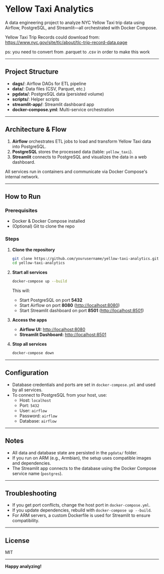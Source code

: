 # Yellow Taxi Analytics

A data engineering project to analyze NYC Yellow Taxi trip data using Airflow, PostgreSQL, and Streamlit—all orchestrated with Docker Compose.

Yellow Taxi Trip Records could download from: https://www.nyc.gov/site/tlc/about/tlc-trip-record-data.page

ps: you need to convert from .parquet to .csv in order to make this work

---

## **Project Structure**

- **dags/**: Airflow DAGs for ETL pipeline
- **data/**: Data files (CSV, Parquet, etc.)
- **pgdata/**: PostgreSQL data (persisted volume)
- **scripts/**: Helper scripts
- **streamlit-app/**: Streamlit dashboard app
- **docker-compose.yml**: Multi-service orchestration

---

## **Architecture & Flow**

1. **Airflow** orchestrates ETL jobs to load and transform Yellow Taxi data into PostgreSQL.
2. **PostgreSQL** stores the processed data (table: `yellow_taxi`).
3. **Streamlit** connects to PostgreSQL and visualizes the data in a web dashboard.

All services run in containers and communicate via Docker Compose's internal network.

---

## **How to Run**

### **Prerequisites**
- Docker & Docker Compose installed
- (Optional) Git to clone the repo

### **Steps**

1. **Clone the repository**
   ```sh
   git clone https://github.com/yourusername/yellow-taxi-analytics.git
   cd yellow-taxi-analytics
   ```

2. **Start all services**
   ```sh
   docker-compose up --build
   ```
   This will:
   - Start PostgreSQL on port **5432**
   - Start Airflow on port **8080** ([http://localhost:8080](http://localhost:8080))
   - Start Streamlit dashboard on port **8501** ([http://localhost:8501](http://localhost:8501))

3. **Access the apps**
   - **Airflow UI:** [http://localhost:8080](http://localhost:8080)
   - **Streamlit Dashboard:** [http://localhost:8501](http://localhost:8501)

4. **Stop all services**
   ```sh
   docker-compose down
   ```

---

## **Configuration**

- Database credentials and ports are set in `docker-compose.yml` and used by all services.
- To connect to PostgreSQL from your host, use:
  - Host: `localhost`
  - Port: `5432`
  - User: `airflow`
  - Password: `airflow`
  - Database: `airflow`

---

## **Notes**

- All data and database state are persisted in the `pgdata/` folder.
- If you run on ARM (e.g., Armbian), the setup uses compatible images and dependencies.
- The Streamlit app connects to the database using the Docker Compose service name (`postgres`).

---

## **Troubleshooting**

- If you get port conflicts, change the host port in `docker-compose.yml`.
- If you update dependencies, rebuild with `docker-compose up --build`.
- For ARM servers, a custom Dockerfile is used for Streamlit to ensure compatibility.

---

## **License**

MIT

---

**Happy analyzing!**